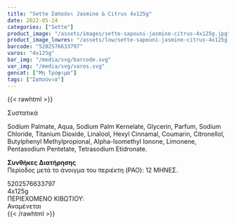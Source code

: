 ```yaml
---
title: "Sette Σαπούνι Jasmine & Citrus 4x125g"
date: 2022-05-24
categories: ["Sette"]
product_image: "/assets/images/sette-sapouni-jasmine-citrus-4x125g.jpg"
product_image_lowres: "/assets/low/sette-sapouni-jasmine-citrus-4x125g.jpg"
barcode: "5202576633797"
varos: "4x125g"
bar_img: "/media/svg/barcode.svg"
var_img: "/media/svg/varos.svg"
gencat: ["Μη Τρόφιμα"]
tags: ["Σαπούνια"]
---
```

{{< rawhtml >}}
<div class="product">
<div id="sistatika">Συστατικά</div>
<p>Sodium Palmate, Aqua, Sodium Palm Kernelate, Glycerin, Parfum, Sodium Chloride, Titanium Dioxide, Linalool, Hexyl Cinnamal, Coumarin, Citronellol, Butylphenyl Methylpropional, Alpha-Isomethyl Ionone, Limonene, Pentasodium Pentetate, Tetrasodium Etidronate.
</p>
<p><strong>Συνθήκες Διατήρησης</strong><br>Περίοδος μετά το άνοιγμα του περιέκτη (PAO): 12 MΗΝΕΣ.</p>
<div id="barcode">
    <div id="barimage1"></div><span id="bartext">5202576633797</span>
</div>
<div id="varos">
    <div id="varosimage1"></div><span id="varostext">4x125g</span>
</div>
<div id="kivotio">ΠΕΡΙΕΧΟΜΕΝΟ ΚΙΒΩΤΙΟΥ:<br>Αναμένεται</div>
<div class="pimg"></div>
</div>
{{< /rawhtml >}}


